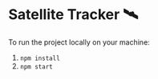 # Satellite Tracker 🛰️

To run the project locally on your machine:

1. `npm install`
2. `npm start`
